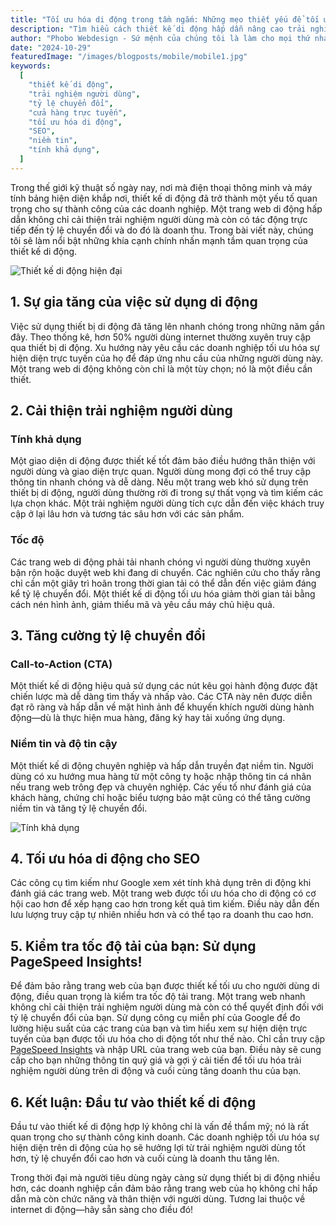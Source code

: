 ```yaml
---
title: "Tối ưu hóa di động trong tầm ngắm: Những mẹo thiết yếu để tối ưu hóa trang web của bạn nhằm tăng doanh thu!"
description: "Tìm hiểu cách thiết kế di động hấp dẫn nâng cao trải nghiệm người dùng và tăng tỷ lệ chuyển đổi."
author: "Phobo Webdesign - Sứ mệnh của chúng tôi là làm cho mọi thứ nhanh hơn"
date: "2024-10-29"
featuredImage: "/images/blogposts/mobile/mobile1.jpg"
keywords:
  [
    "thiết kế di động",
    "trải nghiệm người dùng",
    "tỷ lệ chuyển đổi",
    "cửa hàng trực tuyến",
    "tối ưu hóa di động",
    "SEO",
    "niềm tin",
    "tính khả dụng",
  ]
---
```


Trong thế giới kỹ thuật số ngày nay, nơi mà điện thoại thông minh và máy tính bảng hiện diện khắp nơi, thiết kế di động đã trở thành một yếu tố quan trọng cho sự thành công của các doanh nghiệp. Một trang web di động hấp dẫn không chỉ cải thiện trải nghiệm người dùng mà còn có tác động trực tiếp đến tỷ lệ chuyển đổi và do đó là doanh thu. Trong bài viết này, chúng tôi sẽ làm nổi bật những khía cạnh chính nhấn mạnh tầm quan trọng của thiết kế di động.

![Thiết kế di động hiện đại](/images/blogposts/mobile/mobile1.jpg "Một thiết kế di động hiện đại trên điện thoại thông minh với điều hướng thân thiện với người dùng.")

## 1. Sự gia tăng của việc sử dụng di động

Việc sử dụng thiết bị di động đã tăng lên nhanh chóng trong những năm gần đây. Theo thống kê, hơn 50% người dùng internet thường xuyên truy cập qua thiết bị di động. Xu hướng này yêu cầu các doanh nghiệp tối ưu hóa sự hiện diện trực tuyến của họ để đáp ứng nhu cầu của những người dùng này. Một trang web di động không còn chỉ là một tùy chọn; nó là một điều cần thiết.

## 2. Cải thiện trải nghiệm người dùng

### Tính khả dụng

Một giao diện di động được thiết kế tốt đảm bảo điều hướng thân thiện với người dùng và giao diện trực quan. Người dùng mong đợi có thể truy cập thông tin nhanh chóng và dễ dàng. Nếu một trang web khó sử dụng trên thiết bị di động, người dùng thường rời đi trong sự thất vọng và tìm kiếm các lựa chọn khác. Một trải nghiệm người dùng tích cực dẫn đến việc khách truy cập ở lại lâu hơn và tương tác sâu hơn với các sản phẩm.

### Tốc độ

Các trang web di động phải tải nhanh chóng vì người dùng thường xuyên bận rộn hoặc duyệt web khi đang di chuyển. Các nghiên cứu cho thấy rằng chỉ cần một giây trì hoãn trong thời gian tải có thể dẫn đến việc giảm đáng kể tỷ lệ chuyển đổi. Một thiết kế di động tối ưu hóa giảm thời gian tải bằng cách nén hình ảnh, giảm thiểu mã và yêu cầu máy chủ hiệu quả.

## 3. Tăng cường tỷ lệ chuyển đổi

### Call-to-Action (CTA)

Một thiết kế di động hiệu quả sử dụng các nút kêu gọi hành động được đặt chiến lược mà dễ dàng tìm thấy và nhấp vào. Các CTA này nên được diễn đạt rõ ràng và hấp dẫn về mặt hình ảnh để khuyến khích người dùng hành động—dù là thực hiện mua hàng, đăng ký hay tải xuống ứng dụng.

### Niềm tin và độ tin cậy

Một thiết kế di động chuyên nghiệp và hấp dẫn truyền đạt niềm tin. Người dùng có xu hướng mua hàng từ một công ty hoặc nhập thông tin cá nhân nếu trang web trông đẹp và chuyên nghiệp. Các yếu tố như đánh giá của khách hàng, chứng chỉ hoặc biểu tượng bảo mật cũng có thể tăng cường niềm tin và tăng tỷ lệ chuyển đổi.

![Tính khả dụng](/images/blogposts/mobile/mobile2.jpg "Một nhóm người đa dạng sử dụng điện thoại thông minh và tương tác với một ứng dụng di động trực quan.")

## 4. Tối ưu hóa di động cho SEO

Các công cụ tìm kiếm như Google xem xét tính khả dụng trên di động khi đánh giá các trang web. Một trang web được tối ưu hóa cho di động có cơ hội cao hơn để xếp hạng cao hơn trong kết quả tìm kiếm. Điều này dẫn đến lưu lượng truy cập tự nhiên nhiều hơn và có thể tạo ra doanh thu cao hơn.

## 5. Kiểm tra tốc độ tải của bạn: Sử dụng PageSpeed Insights!

Để đảm bảo rằng trang web của bạn được thiết kế tối ưu cho người dùng di động, điều quan trọng là kiểm tra tốc độ tải trang. Một trang web nhanh không chỉ cải thiện trải nghiệm người dùng mà còn có thể quyết định đối với tỷ lệ chuyển đổi của bạn. Sử dụng công cụ miễn phí của Google để đo lường hiệu suất của các trang của bạn và tìm hiểu xem sự hiện diện trực tuyến của bạn được tối ưu hóa cho di động tốt như thế nào. Chỉ cần truy cập [PageSpeed Insights](https://pagespeed.web.dev/) và nhập URL của trang web của bạn. Điều này sẽ cung cấp cho bạn những thông tin quý giá và gợi ý cải tiến để tối ưu hóa trải nghiệm người dùng trên di động và cuối cùng tăng doanh thu của bạn.

## 6. Kết luận: Đầu tư vào thiết kế di động

Đầu tư vào thiết kế di động hợp lý không chỉ là vấn đề thẩm mỹ; nó là rất quan trọng cho sự thành công kinh doanh. Các doanh nghiệp tối ưu hóa sự hiện diện trên di động của họ sẽ hưởng lợi từ trải nghiệm người dùng tốt hơn, tỷ lệ chuyển đổi cao hơn và cuối cùng là doanh thu tăng lên.

Trong thời đại mà người tiêu dùng ngày càng sử dụng thiết bị di động nhiều hơn, các doanh nghiệp cần đảm bảo rằng trang web của họ không chỉ hấp dẫn mà còn chức năng và thân thiện với người dùng. Tương lai thuộc về internet di động—hãy sẵn sàng cho điều đó!
